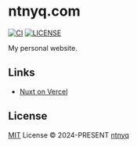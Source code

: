 # ntnyq.com

[![CI](https://github.com/ntnyq/ntnyq.com/workflows/CI/badge.svg)](https://github.com/ntnyq/ntnyq.com/actions)
[![LICENSE](https://img.shields.io/github/license/ntnyq/ntnyq.com.svg)](https://github.com/ntnyq/ntnyq.com/blob/main/LICENSE)

My personal website.

## Links

- [Nuxt on Vercel](https://vercel.com/docs/frameworks/nuxt)

## License

[MIT](./LICENSE) License © 2024-PRESENT [ntnyq](https://github.com/ntnyq)
